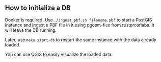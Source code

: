 
## How to initialize a DB
Docker is required.
Use `./ingest_pbf.sh filename.pbf` to start a PostGIS instance and ingest a PBF file in it using pgosm-flex from rustprooflabs. It will leave the DB running.

Later, use `make start-db` to restart the same instance with the data already loaded.

You can use QGIS to easily visualize the loaded data.